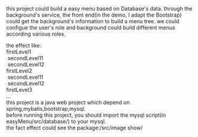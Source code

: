this project could build a easy menu based on Database's data. through the background's service, the front end(in the demo, I adapt the Bootstrap) could get the background's information to build a menu tree. we could configue the user's role and background could build different menus according various roles.<div>the effect like:</div><div>firstLevel1</div><div>&nbsp;secondLevel11</div><div>&nbsp;secondLevel12</div><div>firstLevel2</div><div><div>&nbsp;secondLevel11</div><div>&nbsp;secondLevel12</div></div><div>firstLevel3</div><div>...</div><div>this project is a java web project which depend on spring,mybatis,bootstrap,mysql.</div><div>before running this project, you should import the mysql script(in easyMenu/src/database/) to your mysql.</div><div>the fact effect could see the package:/src/image show/</div>